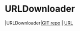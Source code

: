 # URLDownloader
|URLDownloader|[GIT repo](https://github.com/yadavvishal36/URLDownloader)  |  [URL]( https://yadavvishal36.github.io/URLDownloader/)
